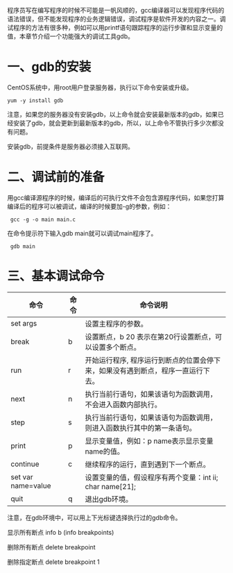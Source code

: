 程序员写在编写程序的时候不可能是一帆风顺的，gcc编译器可以发现程序代码的语法错误，但不能发现程序的业务逻辑错误，调试程序是软件开发的内容之一。调试程序的方法有很多种，例如可以用printf语句跟踪程序的运行步骤和显示变量的值，本章节介绍一个功能强大的调试工具gdb。

# 一、gdb的安装

CentOS系统中，用root用户登录服务器，执行以下命令安装或升级。

```
yum -y install gdb
```

注意，如果您的服务器没有安装gdb，以上命令就会安装最新版本的gdb，如果已经安装了gdb，就会更新到最新版本的gdb，所以，以上命令不管执行多少次都没有问题。

安装gdb，前提条件是服务器必须接入互联网。

# 二、调试前的准备

用gcc编译源程序的时候，编译后的可执行文件不会包含源程序代码，如果您打算编译后的程序可以被调试，编译的时候要加-g的参数，例如：

```
 gcc -g -o main main.c
```

在命令提示符下输入gdb main就可以调试main程序了。

```
 gdb main
```

# 三、基本调试命令

| 命令 | 命令 | 命令说明 | 
| -- | -- | -- |
| set args |   | 设置主程序的参数。 | 
| break | b | 设置断点，b 20 表示在第20行设置断点，可以设置多个断点。 | 
| run | r | 开始运行程序, 程序运行到断点的位置会停下来，如果没有遇到断点，程序一直运行下去。 | 
| next | n | 执行当前行语句，如果该语句为函数调用，不会进入函数内部执行。 | 
| step | s | 执行当前行语句，如果该语句为函数调用，则进入函数执行其中的第一条语句。 | 
| print | p | 显示变量值，例如：p name表示显示变量name的值。 | 
| continue | c | 继续程序的运行，直到遇到下一个断点。 | 
| set var name=value |   | 设置变量的值，假设程序有两个变量：int ii; char name[21]; | 
| quit | q | 退出gdb环境。 | 


注意，在gdb环境中，可以用上下光标键选择执行过的gdb命令。

显示所有断点  info b (info breakpoints)

删除所有断点 delete breakpoint

删除指定断点 delete breakpoint 1